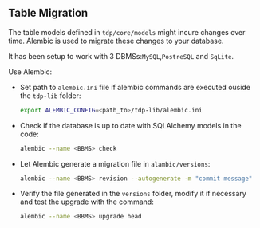 ## Table Migration

The table models defined in `tdp/core/models` might incure changes over time. Alembic is used to migrate these changes to your database.

It has been setup to work with 3 DBMSs:`MySQL`,`PostreSQL` and `SqLite`. 

Use Alembic:

- Set path to `alembic.ini` file if alembic commands are executed ouside the `tdp-lib` folder:

    ```sh
    export ALEMBIC_CONFIG=<path_to>/tdp-lib/alembic.ini
    ```

- Check if the database is up to date with SQLAlchemy models in the code:

    ```sh
    alembic --name <BBMS> check
    ```

- Let Alembic generate a migration file in `alambic/versions`:

    ```sh
    alembic --name <BBMS> revision --autogenerate -m "commit message"
    ```

- Verify the file generated in the `versions` folder, modify it if necessary and test the upgrade with the command:

   ```sh
   alembic --name <BBMS> upgrade head
   ```

